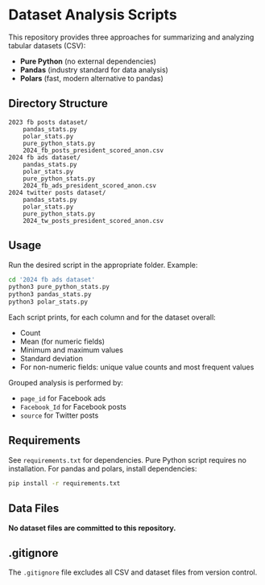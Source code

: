 # Dataset Analysis Scripts

This repository provides three approaches for summarizing and analyzing tabular datasets (CSV):
- **Pure Python** (no external dependencies)
- **Pandas** (industry standard for data analysis)
- **Polars** (fast, modern alternative to pandas)

## Directory Structure
```
2023 fb posts dataset/
    pandas_stats.py
    polar_stats.py
    pure_python_stats.py
    2024_fb_posts_president_scored_anon.csv
2024 fb ads dataset/
    pandas_stats.py
    polar_stats.py
    pure_python_stats.py
    2024_fb_ads_president_scored_anon.csv
2024 twitter posts dataset/
    pandas_stats.py
    polar_stats.py
    pure_python_stats.py
    2024_tw_posts_president_scored_anon.csv
```

## Usage
Run the desired script in the appropriate folder. Example:

```sh
cd '2024 fb ads dataset'
python3 pure_python_stats.py
python3 pandas_stats.py
python3 polar_stats.py
```

Each script prints, for each column and for the dataset overall:
- Count
- Mean (for numeric fields)
- Minimum and maximum values
- Standard deviation
- For non-numeric fields: unique value counts and most frequent values

Grouped analysis is performed by:
- `page_id` for Facebook ads
- `Facebook_Id` for Facebook posts
- `source` for Twitter posts

## Requirements
See `requirements.txt` for dependencies. Pure Python script requires no installation. For pandas and polars, install dependencies:

```sh
pip install -r requirements.txt
```

## Data Files
**No dataset files are committed to this repository.**

## .gitignore
The `.gitignore` file excludes all CSV and dataset files from version control.
